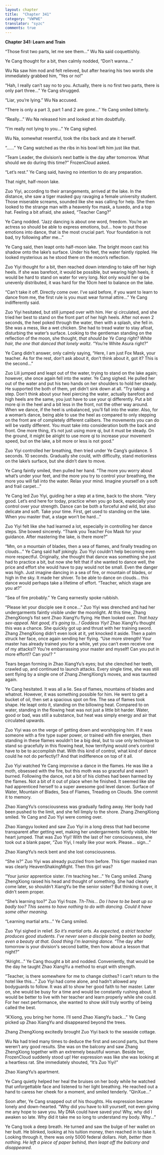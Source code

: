 ```yaml
---
layout: chapter
title:  "Chapter 341"
category: "VWPWE"
translator: "syzc"
comments: true
---
```


**Chapter 341: Learn and Train**

“Those first two parts, let me see them...” Wu Na said coquettishly.

Ye Cang thought for a bit, then calmly nodded, “Don’t wanna...”

Wu Na saw him nod and felt relieved, but after hearing his two words she immediately grabbed him, “Yes or no!”

“Hah, I really can’t say no to you. Actually, there is no first two parts, there is only part three...” Ye Cang shrugged.

“Liar, you’re lying.” Wu Na accused.

“There is only a part 3, part 1 and 2 are gone...” Ye Cang smiled bitterly.

“Really...” Wu Na released him and looked at him doubtfully.

“I’m really not lying to you...” Ye Cang sighed.

Wu Na, somewhat resentful, took the ribs back and ate it herself.

“......” Ye Cang watched as the ribs in his bowl left him just like that.

“Team Leader, the division’s next battle is the day after tomorrow. What should we do during this time?” FrozenCloud asked.

“Let’s rest.” Ye Cang said, having no intention to do any preparation.

That night, half-moon lake.

Zuo Yiyi, according to their arrangements, arrived at the lake. In the distance, she saw a tiger masked guy ravaging a female university student. Those miserable screams, sounded like she was calling for help. She then looked to the strange man with a heavenly fox mask, a tuxedo, and a top hat. Feeling a bit afraid, she asked, “Teacher Cang?”

Ye Cang nodded. “Jazz dancing is about one word, freedom. You’re an actress so should be able to express emotions, but… how to put those emotions into dance, that is the most crucial part. Your foundation is not bad, try following after me...”

Ye Cang said, then leapt onto half-moon lake. The bright moon cast his shadow onto the lake’s surface. Under his feet, the water faintly rippled. He looked mysterious as he stood there on the moon’s reflection.

Zuo Yiyi thought for a bit, then reached down intending to take off her high heels. If she was barefoot, it would be possible, but wearing high heels, it would be hard to stand on water for very long. Not only would her qi be unevenly distributed, it was hard for the 10cm heel to balance on the lake. 

“Can’t take it off. Directly come over. I’ve said before, if you want to learn to dance from me, the first rule is you must wear formal attire...” Ye Cang indifferently said.

Zuo Yiyi hesitated, but still jumped over with him. Her qi circulated, and she tried her best to stand on the front part of her high heels. After not even 2 seconds, the heel poked through the water, then with a splash, she fell in. She was a mess, like a wet chicken. She had to tread water to stay afloat, disturbing the water’s surface. Looking to the gentleman standing on the reflection of the moon, she thought, *that should be Ye Cang right? White hair, the one that danced that lonely waltz.* “You’re White Asura right?”

Ye Cang didn’t answer, only calmly saying, “Here, I am just Fox Mask, your teacher. As for the rest, don’t ask about it, don’t think about it, got it? This is the second...”

Zuo Lili jumped and leapt out of the water, trying to stand on the lake again; however, she once again fell into the water. Ye Cang sighed. He pulled her out of the water and put his two hands on her shoulders to hold her steady. He supported the both of them, yet didn’t sink down at all. “Try taking a step. Don’t think about your heel piercing the water, actually barefoot and high heels are the same, you just have to use your qi differently. Put a bit more qi in the heel and a bit less in the front, not the other way around. When we dance, if the heel is unbalanced, you’ll fall into the water. Also, for a woman’s dance, being able to use the heel as compared to only stepping on the front are of completely different calibers. The movements you can do will be vastly different. You must take into consideration both the back and front. One more thing, it’s not just using more qi, but it must be steady. On the ground, it might be alright to use more qi to increase your movement speed, but on the lake, a bit more or less is not good.”

Zuo Yiyi controlled her breathing, then tried under Ye Cang’s guidance. 5 seconds. 10 seconds. Gradually she could, with difficulty, stand motionless on the lake’s surface, but she didn’t dare to move. 

Ye Cang faintly smiled, then pulled her hand. “The more you worry about what’s under your feet, and the more you try to control your breathing, the more you will fall into the water. Relax your mind. Imagine yourself on a soft and frail carpet...”

Ye Cang led Zuo Yiyi, guiding her a step at a time, back to the shore. “Very good. Let’s end here for today, practice when you go back, especially your control over your strength. Dance can be both a forceful and wild, but also delicate and soft. Take your time. First, get used to standing on the lake. When you master that, a stage won’t be hard...”

Zuo Yiyi felt like she had learned a lot, especially in controlling her dance steps. She bowed sincerely. “Thank you Teacher Fox Mask for your guidance. After mastering the lake, is there more?”

“Mm, on a mountain of blades, then a sea of flames, and finally treading on clouds...” Ye Cang said half jokingly. Zuo Yiyi couldn’t help becoming even more respectful. Originally, she thought that dance was something she just had to practice a bit, but now she felt that if she wanted to dance well, the price and effort she would have to pay would not be small. Even the danger was high. Just imagine dancing in a sea of fire, or mountain of blades, or high in the sky. It made her shiver. To be able to dance on clouds… this dance would perhaps take a lifetime of effort. “Teacher, which stage are you at?”

“Sea of fire probably.” Ye Cang earnestly spoke rubbish.

“Please let your disciple see it once...” Zuo Yiyi was drenched and had her undergarments faintly visible under the moonlight. At this time, Zhang ZhengXiong’s fist sent Zhao XiangYu flying. He then looked over. *That hazy sex-appeal. Not good, it’s going to...! Goddess Yiyi!* Zhao XiangYu thought this was a chance. She quickly got up and thrust with her training sword. Zhang ZhengXiong didn’t even look at it, yet knocked it aside. Then a palm struck her face, once again sending her flying. “Use more strength! Your master has already trained you for a while, yet you can’t even receive one of my attacks!? You’re embarrassing your master and myself! Can you put in more effort!? Can you!? ”

Tears began forming in Zhao XiangYu’s eyes; but she clenched her teeth, crawled up, and continued to launch attacks. Every single time, she was still sent flying by a single one of Zhang ZhengXiong’s moves, and was taunted again.

Ye Cang hesitated. It was all a lie. Sea of flames, mountains of blades and whatnot. However, it was something possible for him. He went to get a bucket of oil, then set a spacious spot on fire. The sea of flames took shape. He leapt onto it, standing on the billowing heat. Compared to on water, standing in the flowing heat was not just a little bit harder. Water, good or bad, was still a substance, but heat was simply energy and air that circulated upwards.

Zuo Yiyi was on the verge of getting down and worshipping him. If it was someone with a fire type super power, or trained with fire energies, then standing in these flames wouldn’t be a big deal, but to use only technique to stand so gracefully in this flowing heat, how terrifying would one’s control have to be to accomplish that. With this kind of control, what kind of dance could he not do perfectly!? And that indifference on top of it all.

Zuo Yiyi watched Ye Cang improvise a dance in the flames. He was like a moth, obsessed with the fire, but this moth was so graceful and wasn’t burned. Following the dance, not a bit of his clothes had been harmed by the flames. Not a bit of it out of place when he finished. It seemed like she had apprenticed herself to a super awesome god level dancer. Surface of Water, Mountain of Blades, Sea of Flames, Treading on Clouds. She commit it to memory.

Zhao XiangYu’s consciousness was gradually fading away. Her body had been pushed to the limit, and she fell limply to the shore. Zhang ZhengXiong smiled. Ye Cang and Zuo Yiyi were coming over.

Zhao Xiangyu looked and saw Zuo Yiyi in a long dress that had become transparent after getting wet, making her undergarments faintly visible. Her heart jumped. That was Zuo Yiyi! With the last of her consciousness, she took out a blank paper, “Zuo Yiyi, I really like your work. Please… sign...”

Zhao XiangYu’s neck bent and she lost consciousness.

“She is?” Zuo Yiyi was already puzzled from before. This tiger masked man was clearly HeavenShakingMight. Then this girl was?

“Your junior apprentice sister. I’m teaching her...” Ye Cang smiled. Zhang ZhengXiong raised his head and thought of something. She had clearly come later, so shouldn’t XiangYu be the senior sister? But thinking it over, it didn’t seem proper. 

“She’s learning too?” Zuo Yiyi froze. *Th-This… Do I have to be beat up so badly too? This seems to have nothing to do with dancing. Could it have some other meaning.*

“Learning martial arts...” Ye Cang smiled.

Zuo Yiyi sighed in relief. *So it’s martial arts. As expected, a strict teacher produces good students. I’ve never seen a disciple being beaten so badly, even a beauty at that. Good thing I’m learning dance.* “The day after tomorrow is your division's second battle, then how about a lesson that night?”

“Alright...” Ye Cang thought a bit and nodded. Conveniently, that would be the day he taught Zhao XiangYu a method to erupt with strength.

“Teacher, is there somewhere for me to change clothes? I can’t return to the hotel like this...” Zuo Yiyi had come alone, and hadn’t allowed any bodyguards to follow. It was all to show her good faith to her master. Later on, she would be busy for a time and would be constantly rushing about. It would be better to live with her teacher and learn properly while she could. For her next performance, she wanted to show skill truly worthy of being called the best.

“A’Xiong, you bring her home. I’ll send Zhao XiangYu back...” Ye Cang picked up Zhao XiangYu and disappeared beyond the trees.

Zhang ZhengXiong excitedly brought Zuo Yiyi back to the seaside cottage.

Wu Na had tried many times to deduce the first and second parts, but there weren’t any good results. She was on the balcony and saw Zhang ZhengXiong together with an extremely beautiful woman. Beside her, FrozenCloud suddenly stood up! Her expression was like she was looking at a heartless rat. She immediately shouted, “It’s Zuo Yiyi!”

Zhao XiangYu’s apartment.

Ye Cang quietly helped her heal the bruises on her body while he watched that unforgettable face and listened to her light breathing. He reached out a hand to caress her cheek for a moment, and smiled tenderly. “QinXue...”

Soon after, Ye Cang snapped out of his thoughts. His expression became lonely and down-hearted. “Why did you have to kill yourself, not even giving me any hope to save you. My DNA could have saved you! Why, why did I awaken so late. Why did it take me so long to understand my body. Why...”

Ye Cang took a deep breath. He turned and saw the bulge of her wallet on her butt. He blinked, looking at his tuition money, then reached in to take it. Looking through it, there was only 5000 federal dollars. *Hah, better than nothing. He left a piece of paper behind, then leapt off the balcony and disappeared.*
